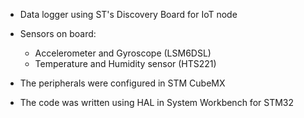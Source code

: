 * Data logger using ST's Discovery Board for IoT node

* Sensors on board:
  * Accelerometer and Gyroscope (LSM6DSL)
  * Temperature and Humidity sensor (HTS221)
  
 * The peripherals were configured in STM CubeMX 
 * The code was written using HAL in System Workbench for STM32
